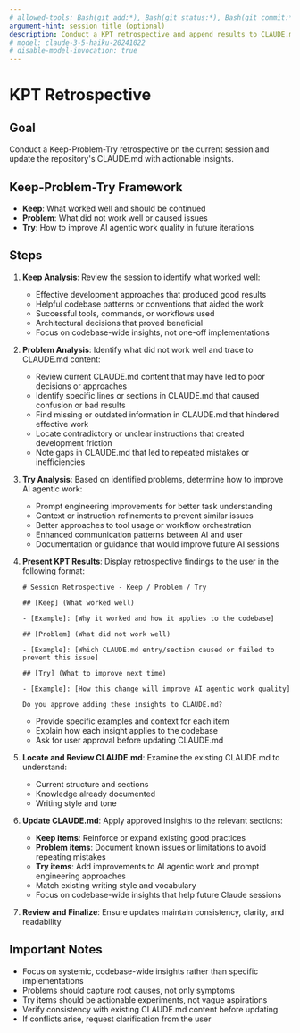 ```yaml
---
# allowed-tools: Bash(git add:*), Bash(git status:*), Bash(git commit:*)
argument-hint: session title (optional)
description: Conduct a KPT retrospective and append results to CLAUDE.md upon approval
# model: claude-3-5-haiku-20241022
# disable-model-invocation: true
---
```


# KPT Retrospective

## Goal

Conduct a Keep-Problem-Try retrospective on the current session and update the repository's CLAUDE.md with actionable insights.

## Keep-Problem-Try Framework

- **Keep**: What worked well and should be continued
- **Problem**: What did not work well or caused issues
- **Try**: How to improve AI agentic work quality in future iterations

## Steps

1. **Keep Analysis**: Review the session to identify what worked well:

   - Effective development approaches that produced good results
   - Helpful codebase patterns or conventions that aided the work
   - Successful tools, commands, or workflows used
   - Architectural decisions that proved beneficial
   - Focus on codebase-wide insights, not one-off implementations

2. **Problem Analysis**: Identify what did not work well and trace to CLAUDE.md content:

   - Review current CLAUDE.md content that may have led to poor decisions or approaches
   - Identify specific lines or sections in CLAUDE.md that caused confusion or bad results
   - Find missing or outdated information in CLAUDE.md that hindered effective work
   - Locate contradictory or unclear instructions that created development friction
   - Note gaps in CLAUDE.md that led to repeated mistakes or inefficiencies

3. **Try Analysis**: Based on identified problems, determine how to improve AI agentic work:

   - Prompt engineering improvements for better task understanding
   - Context or instruction refinements to prevent similar issues
   - Better approaches to tool usage or workflow orchestration
   - Enhanced communication patterns between AI and user
   - Documentation or guidance that would improve future AI sessions

4. **Present KPT Results**: Display retrospective findings to the user in the following format:

   ```
   # Session Retrospective - Keep / Problem / Try

   ## [Keep] (What worked well)

   - [Example]: [Why it worked and how it applies to the codebase]

   ## [Problem] (What did not work well)

   - [Example]: [Which CLAUDE.md entry/section caused or failed to prevent this issue]

   ## [Try] (What to improve next time)

   - [Example]: [How this change will improve AI agentic work quality]

   Do you approve adding these insights to CLAUDE.md?
   ```

   - Provide specific examples and context for each item
   - Explain how each insight applies to the codebase
   - Ask for user approval before updating CLAUDE.md

5. **Locate and Review CLAUDE.md**: Examine the existing CLAUDE.md to understand:

   - Current structure and sections
   - Knowledge already documented
   - Writing style and tone

6. **Update CLAUDE.md**: Apply approved insights to the relevant sections:

   - **Keep items**: Reinforce or expand existing good practices
   - **Problem items**: Document known issues or limitations to avoid repeating mistakes
   - **Try items**: Add improvements to AI agentic work and prompt engineering approaches
   - Match existing writing style and vocabulary
   - Focus on codebase-wide insights that help future Claude sessions

7. **Review and Finalize**: Ensure updates maintain consistency, clarity, and readability

## Important Notes

- Focus on systemic, codebase-wide insights rather than specific implementations
- Problems should capture root causes, not only symptoms
- Try items should be actionable experiments, not vague aspirations
- Verify consistency with existing CLAUDE.md content before updating
- If conflicts arise, request clarification from the user
